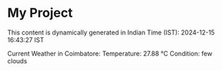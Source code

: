 # My Project

This content is dynamically generated in Indian Time (IST): 2024-12-15 16:43:27 IST


Current Weather in Coimbatore:
Temperature: 27.88 °C
Condition: few clouds
